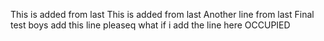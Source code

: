 This is added from last
This is added from last
Another line from last
Final test boys
add this line pleaseq what if i add the line here
OCCUPIED